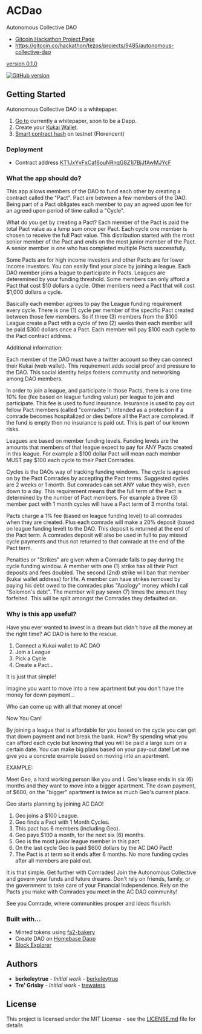 # ACDao

Autonomous Collective DAO

* [Gitcoin Hackathon Project Page](https://gitcoin.co/hackathon/tezos/projects/9485/autonomous-collective-dao)
* https://gitcoin.co/hackathon/tezos/projects/9485/autonomous-collective-dao


[version 0.1.0](https://badge.fury.io/hooks/github)

[![GitHub version](https://badge.fury.io/gh/Trewaters%2FACDao.svg)](https://badge.fury.io/gh/Trewaters%2FACDao)


## Getting Started

Autonomous Collective DAO is a whitepaper.

1. [Go to](https://github.com/Trewaters/ACDao/blob/main/README.md) currently a whitepaper, soon to be a Dapp.
2. Create your [Kukai Wallet](https://wallet.kukai.app/).
3. [Smart contract hash](https://florencenet.tzkt.io/opVMT2DfDJQTNhrAfWcoDuvJAUx3KjjUwANXT2SN3UFXZzSbWun) on testnet (Florencent)

### Deployment

* Contract address [KT1JxYvFxCaf6ouNRnqG8Z1j7BjJfAwMJYcF](https://florencenet.tzkt.io/KT1JxYvFxCaf6ouNRnqG8Z1j7BjJfAwMJYcF/operations/)

### What the app should do?

This app allows members of the DAO to fund each other by creating a contract called the "Pact". Pact are between a few members of the DAO. Being part of a Pact obligates each member to pay an agreed upon fee for an agreed upon period of time called a "Cycle".

What do you get by creating a Pact? Each member of the Pact is paid the total Pact value as a lump sum once per Pact. Each cycle one member is chosen to receive the full Pact value. This distribution started with the most senior member of the Pact and ends on the most junior member of the Pact. A senior member is one who has completed multiple Pacts successfully.

Some Pacts are for high income investors and other Pacts are for lower income investors. You can easily find your place by joining a league. Each DAO member joins a league to participate in Pacts. Leagues are deteremined by your funding threshold. Some members can only afford a Pact that cost $10 dollars a cycle. Other members need a Pact that will cost $1,000 dollars a cycle.

Basically each member agrees to pay the League funding requirement every cycle. There is one (1) cycle per member of the specific Pact created between those few members. So if three (3) members from the $100 League create a Pact with a cycle of two (2) weeks then each member will be paid $300 dollars once a Pact. Each member will pay $100 each cycle to the Pact contract address.

Additional information:

Each member of the DAO must have a twitter account so they can connect their Kukai (web wallet). This requirement adds social proof and pressure to the DAO. This social identity helps fosters community and networking among DAO members.

In order to join a league, and participate in those Pacts, there is a one time 10% fee (fee based on league funding value) per league to join and participate. This fee is used to fund insurance. Insurance is used to pay out fellow Pact members (called "comrades"). Intended as a protection if a comrade becomes hospitalized or dies before all the Pact are completed. If the fund is empty then no insurance is paid out. This is part of our known risks.

Leagues are based on member funding levels. Funding levels are the amounts that members of that league expect to pay for ANY Pacts created in this league. For example a $100 dollar Pact will mean each member MUST pay $100 each cycle to their Pact Comrades.

Cycles is the DAOs way of tracking funding windows. The cycle is agreed on by the Pact Comrades by accepting the Pact terms. Suggested cycles are 2 weeks or 1 month. But comrades can set ANY value they wish, even down to a day. This requirement means that the full term of the Pact is determined by the number of Pact members. For example a three (3) member pact with 1 month cycles will have a Pact term of 3 months total.

Pacts charge a 1% fee (based on league funding level) to all comrades when they are created. Plus each comrade will make a 20% deposit (based on league funding level) to the DAO. This deposit is returned at the end of the Pact term. A comrades deposit will also be used in full to pay missed cycle payments and thus not returned to that comrade at the end of the Pact term.

Penalties or "Strikes" are given when a Comrade fails to pay during the cycle funding window. A member with one (1) strike has all their Pact deposits and fees doubled. The second (2nd) strike will ban that member (kukai wallet address) for life. A member can have strikes removed by paying his debt owed to the comrades plus "Apology" money which I call "Solomon's debt". The member will pay seven (7) times the amount they forfeited. This will be split amongst the Comrades they defaulted on.

### Why is this app useful?

Have you ever wanted to invest in a dream but didn't have all the money at the right time? AC DAO is here to the rescue.

1. Connect a Kukai wallet to AC DAO
2. Join a League
3. Pick a Cycle
4. Create a Pact...

It is just that simple!

Imagine you want to move into a new apartment but you don't have the money for down payment...

Who can come up with all that money at once! 

Now You Can!

By joining a league that is affordable for you based on the cycle you can get that down payment and not break the bank. How? By spending what you can afford each cycle but knowing that you will be paid a large sum on a certain date. You can make big plans based on your pay-out date! Let me give you a concrete example based on moving into an apartment.

EXAMPLE:

Meet Geo, a hard working person like you and I. Geo's lease ends in six (6) months and they want to move into a bigger apartment. The down payment, of $600, on the "bigger" apartment is twice as much Geo's current place. 

Geo starts planning by joining AC DAO!

1. Geo joins a $100 League.
2. Geo finds a Pact with 1 Month Cycles.
3. This pact has 6 members (including Geo).
4. Geo pays $100 a month, for the next six (6) months.
5. Geo is the most junior league member in this pact.
6. On the last cycle Geo is paid $600 dollars by the AC DAO Pact!
7. The Pact is at term so it ends after 6 months. No more funding cycles after all members are paid out.

It is that simple. Get further with Comrades! Join the Autonomous Collective and govern your funds and future dreams. Don't rely on friends, family, or the government to take care of your Financial Independence. Rely on the Pacts you make with Comrades you meet in the AC DAO community!

See you Comrade, where communities prosper and ideas flourish.

### Built with...

- Minted tokens using [fa2-bakery](https://fa2-bakery.netlify.app/)
- Create DAO on [Homebase Dapp](https://tezos-homebase.netlify.app/)
- [Block Explorer](https://florencenet.tzkt.io/KT1JxYvFxCaf6ouNRnqG8Z1j7BjJfAwMJYcF/operations/)

## Authors

- **berkeleytrue** - _Initial work_ - [berkeleytrue](https://gitcoin.co/berkeleytrue)
- **Tre' Grisby** - _Initial work_ - [trewaters](https://gitcoin.co/trewaters)

## License

This project is licensed under the MIT License - see the [LICENSE.md](LICENSE.md) file for details